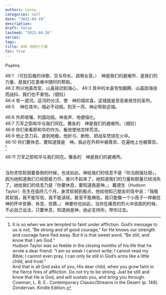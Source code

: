```yaml
---
authors: Lenny
categories: null
date: "2022-04-19"
description: 
draft: false
lastmod: "2022-04-26"
series: 
tags: 
title: 046 诗四十六章
toc: true
---
```

Psalms
<!--more-->

46:1 〔可拉后裔的诗歌、交与伶长、调用女音。〕　神是我们的避难所、是我们的力量、是我们在患难中随时的帮助。  
46:2 所以地虽改变、山虽摇动到海心、
46:3 其中的水虽匉訇翻腾、山虽因海涨而战抖、我们也不害怕。〔细拉〕  
46:4 有一道河。这河的分汊、使　神的城欢喜。这城就是至高者居住的圣所。  
46:5 　神在其中。城必不动摇。到天一亮、神必帮助这城。  

46:6 外邦喧嚷、列国动摇。神发声、地便熔化。  
46:7 万军之耶和华与我们同在。雅各的　神是我们的避难所。〔细拉〕  
46:8 你们来看耶和华的作为、看他使地怎样荒凉。  
46:9 他止息刀兵、直到地极。他折弓、断枪、把战车焚烧在火中。  
46:10 你们要休息、要知道我是　神。我必在外邦中被尊崇、在遍地上也被尊崇。[^1]  

46:11 万军之耶和华与我们同在。雅各的　神是我们的避难所。  

[^1]: It is so when we are tempted to faint under affliction. God’s message to us is not, “Be strong and of good courage,” for He knows our strength and courage have fled away. But it is that sweet word, “Be still, and know that I am God.”   
Hudson Taylor was so feeble in the closing months of his life that he wrote a dear friend: “I am so weak I cannot write; I cannot read my Bible; I cannot even pray. I can only lie still in God’s arms like a little child, and trust.”  
And that is all God asks of you, His dear child, when you grow faint in the fierce fires of affliction. Do not try to be strong. Just be still and know that He is God, and will sustain you, and bring you through.  
Cowman, L. B. E.. Contemporary Classic/Streams in the Desert (p. 148). Zondervan. Kindle Edition.   
<br />  
当你灵性软弱要昏倒的时候，也该如此。神给我们的信息不是『你当刚强壮胆』，因为祂知道我们已经筋疲力尽，奋兴不起来了，祂知道我们的力量和胆量已经消失了。祂给我们的信息乃是『你要休息，要知道我是神。』  
戴德生（Hudson Taylor）先生在临终几个月，身灵软弱到极点，他给他知己朋友的信中说：『我极其软弱，我不能写信，我不能读经，甚至不能祷告。我只能像一个小孩子一样躺在神的怀中安静、休息、信靠。』  
神要你也如此，当你在痛苦的烈火中丧胆的时候，不必自己设法，只要休息，知道祂是神，祂必支持你，带你过去。 
